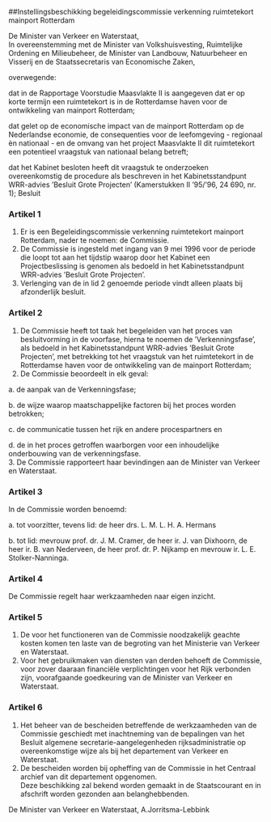 <meta http-equiv='Content-Type' content='text/html; charset=utf-8' />

##Instellingsbeschikking begeleidingscommissie verkenning ruimtetekort mainport Rotterdam

De Minister van Verkeer en Waterstaat,  
In overeenstemming met de Minister van Volkshuisvesting, Ruimtelijke Ordening en Milieubeheer, de Minister van Landbouw, Natuurbeheer en Visserij en de Staatssecretaris van Economische Zaken,

overwegende:

dat in de Rapportage Voorstudie Maasvlakte II is aangegeven dat er op korte termijn een ruimtetekort is in de Rotterdamse haven voor de ontwikkeling van mainport Rotterdam;  

dat gelet op de economische impact van de mainport Rotterdam op de Nederlandse economie, de consequenties voor de leefomgeving - regionaal èn nationaal - en de omvang van het project Maasvlakte II dit ruimtetekort een potentieel vraagstuk van nationaal belang betreft;  

dat het Kabinet besloten heeft dit vraagstuk te onderzoeken overeenkomstig de procedure als beschreven in het Kabinetsstandpunt WRR-advies ’Besluit Grote Projecten’ (Kamerstukken II ’95/’96, 24 690, nr. 1);     Besluit    

### Artikel  1  

1.  Er is een Begeleidingscommissie verkenning ruimtetekort mainport Rotterdam, nader te noemen: de Commissie.   
2.  De Commissie is ingesteld met ingang van 9 mei 1996 voor de periode die loopt tot aan het tijdstip waarop door het Kabinet een Projectbeslissing is genomen als bedoeld in het Kabinetsstandpunt WRR-advies ’Besluit Grote Projecten’.   
3.  Verlenging van de in lid 2 genoemde periode vindt alleen plaats bij afzonderlijk besluit.   

### Artikel  2  

1.  De Commissie heeft tot taak het begeleiden van het proces van besluitvorming in de voorfase, hierna te noemen de ’Verkenningsfase’, als bedoeld in het Kabinetsstandpunt WRR-advies ’Besluit Grote Projecten’, met betrekking tot het vraagstuk van het ruimtetekort in de Rotterdamse haven voor de ontwikkeling van de mainport Rotterdam;   
2.  De Commissie beoordeelt in elk geval: 

a. de aanpak van de Verkenningsfase;  

b. de wijze waarop maatschappelijke factoren bij het proces worden betrokken;  

c. de communicatie tussen het rijk en andere procespartners en  

d. de in het proces getroffen waarborgen voor een inhoudelijke onderbouwing van de verkenningsfase.     
3.  De Commissie rapporteert haar bevindingen aan de Minister van Verkeer en Waterstaat.   

### Artikel  3  

In de Commissie worden benoemd: 

a. tot voorzitter, tevens lid: de heer drs. L. M. L. H. A. Hermans  

b. tot lid: mevrouw prof. dr. J. M. Cramer, de heer ir. J. van Dixhoorn, de heer ir. B. van Nederveen, de heer prof. dr. P. Nijkamp en mevrouw ir. L. E. Stolker-Nanninga.    

### Artikel  4  

De Commissie regelt haar werkzaamheden naar eigen inzicht.  

### Artikel  5  

1.  De voor het functioneren van de Commissie noodzakelijk geachte kosten komen ten laste van de begroting van het Ministerie van Verkeer en Waterstaat.   
2.  Voor het gebruikmaken van diensten van derden behoeft de Commissie, voor zover daaraan financiële verplichtingen voor het Rijk verbonden zijn, voorafgaande goedkeuring van de Minister van Verkeer en Waterstaat.   

### Artikel  6  

1.  Het beheer van de bescheiden betreffende de werkzaamheden van de Commissie geschiedt met inachtneming van de bepalingen van het Besluit algemene secretarie-aangelegenheden rijksadministratie op overeenkomstige wijze als bij het departement van Verkeer en Waterstaat.   
2.  De bescheiden worden bij opheffing van de Commissie in het Centraal archief van dit departement opgenomen.   
Deze beschikking zal bekend worden gemaakt in de Staatscourant en in afschrift worden gezonden aan belanghebbenden.   

De 
Minister van Verkeer en Waterstaat, 
A.Jorritsma-Lebbink    
